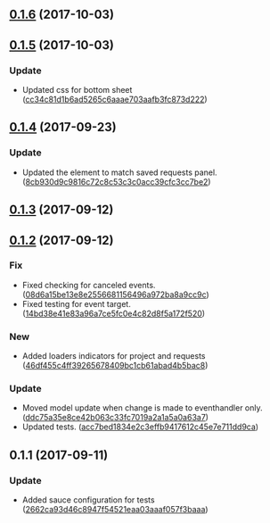 <a name="0.1.6"></a>
## [0.1.6](https://github.com/advanced-rest-client/project-details/compare/0.1.5...0.1.6) (2017-10-03)




<a name="0.1.5"></a>
## [0.1.5](https://github.com/advanced-rest-client/project-details/compare/0.1.4...0.1.5) (2017-10-03)


### Update

* Updated css for bottom sheet ([cc34c81d1b6ad5265c6aaae703aafb3fc873d222](https://github.com/advanced-rest-client/project-details/commit/cc34c81d1b6ad5265c6aaae703aafb3fc873d222))



<a name="0.1.4"></a>
## [0.1.4](https://github.com/advanced-rest-client/project-details/compare/0.1.2...0.1.4) (2017-09-23)


### Update

* Updated the element to match saved requests panel. ([8cb930d9c9816c72c8c53c3c0acc39cfc3cc7be2](https://github.com/advanced-rest-client/project-details/commit/8cb930d9c9816c72c8c53c3c0acc39cfc3cc7be2))



<a name="0.1.3"></a>
## [0.1.3](https://github.com/advanced-rest-client/project-details/compare/0.1.2...0.1.3) (2017-09-12)




<a name="0.1.2"></a>
## [0.1.2](https://github.com/advanced-rest-client/project-details/compare/0.1.1...0.1.2) (2017-09-12)


### Fix

* Fixed checking for canceled events. ([08d6a15be13e8e2556681156496a972ba8a9cc9c](https://github.com/advanced-rest-client/project-details/commit/08d6a15be13e8e2556681156496a972ba8a9cc9c))
* Fixed testing for event target. ([14bd38e41e83a96a7ce5fc0e4c82d8f5a172f520](https://github.com/advanced-rest-client/project-details/commit/14bd38e41e83a96a7ce5fc0e4c82d8f5a172f520))

### New

* Added loaders indicators for project and requests ([46df455c4ff39265678409bc1cb61abad4b5bac8](https://github.com/advanced-rest-client/project-details/commit/46df455c4ff39265678409bc1cb61abad4b5bac8))

### Update

* Moved model update when change is made to eventhandler only. ([ddc75a35e8ce42b063c33fc7019a2a1a5a0a63a7](https://github.com/advanced-rest-client/project-details/commit/ddc75a35e8ce42b063c33fc7019a2a1a5a0a63a7))
* Updated tests. ([acc7bed1834e2c3effb9417612c45e7e711dd9ca](https://github.com/advanced-rest-client/project-details/commit/acc7bed1834e2c3effb9417612c45e7e711dd9ca))



<a name="0.1.1"></a>
## 0.1.1 (2017-09-11)


### Update

* Added sauce configuration for tests ([2662ca93d46c8947f54521eaa03aaaf057f3baaa](https://github.com/advanced-rest-client/project-details/commit/2662ca93d46c8947f54521eaa03aaaf057f3baaa))



